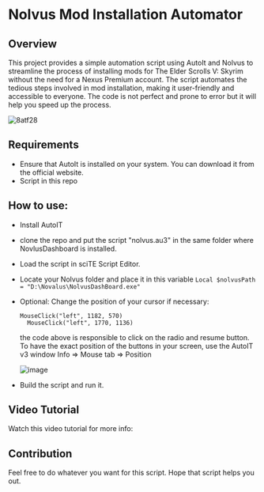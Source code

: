 # Nolvus Mod Installation Automator

## Overview

This project provides a simple automation script using AutoIt and Nolvus to streamline the process of installing mods for The Elder Scrolls V: Skyrim without the need for a Nexus Premium account. The script automates the tedious steps involved in mod installation, making it user-friendly and accessible to everyone. The code is not perfect and prone to error but it will help you speed up the process. 

![8atf28](https://github.com/warber0x/Nolvus-Automation/assets/7810067/24a1b1bc-eec4-43ba-b82e-eba3257ec126)

## Requirements

- Ensure that AutoIt is installed on your system. You can download it from the official website.
- Script in this repo

## How to use:

- Install AutoIT
- clone the repo and put the script "nolvus.au3" in the same folder where NovlusDashboard is installed.
- Load the script in sciTE Script Editor.
- Locate your Nolvus folder and place it in this variable `Local $nolvusPath = "D:\Novalus\NolvusDashBoard.exe"`
- Optional: Change the position of your cursor if necessary:
  ```
  MouseClick("left", 1182, 570)
	MouseClick("left", 1770, 1136)
  ```
  the code above is responsible to click on the radio and resume button.
  To have the exact position of the buttons in your screen, use the AutoIT v3 window Info => Mouse tab => Position

  ![image](https://github.com/warber0x/Nolvus-Automation/assets/7810067/8d1042a1-70a2-4b71-b412-934715c18425)
  
- Build the script and run it.

## Video Tutorial
Watch this video tutorial for more info: 

## Contribution
Feel free to do whatever you want for this script. Hope that script helps you out. 
